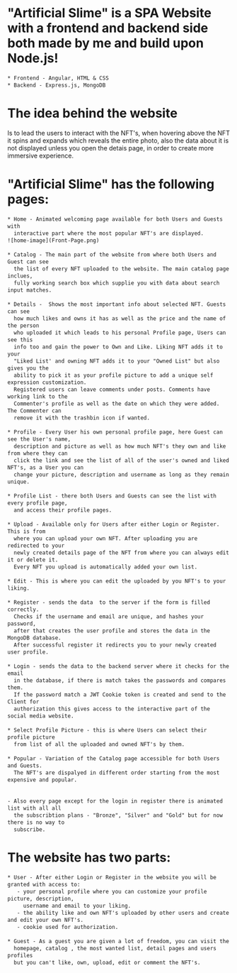 # "Artificial Slime" is a SPA Website with a frontend and backend side both made by me and build upon Node.js!

    * Frontend - Angular, HTML & CSS
    * Backend - Express.js, MongoDB
    
# The idea behind the website

Is to lead the users to interact with the NFT's,
when hovering above the NFT it spins and expands which reveals the entire photo,
also the data about it is not displayed unless you open the detais page, in order
to create more immersive experience.

# "Artificial Slime" has the following pages: 

    * Home - Animated welcoming page available for both Users and Guests with
      interactive part where the most popular NFT's are displayed.
    ![home-image](Front-Page.png)
    
    * Catalog - The main part of the website from where both Users and Guest can see
      the list of every NFT uploaded to the website. The main catalog page inclues,
      fully working search box which supplie you with data about search input matches.
    
    * Details -  Shows the most important info about selected NFT. Guests can see
      how much likes and owns it has as well as the price and the name of the person
      who uploaded it which leads to his personal Profile page, Users can see this
      info too and gain the power to Own and Like. Liking NFT adds it to your 
      "Liked List' and owning NFT adds it to your "Owned List" but also gives you the
      ability to pick it as your profile picture to add a unique self expression customization.
      Registered users can leave comments under posts. Comments have working link to the
      Commenter's profile as well as the date on which they were added. The Commenter can
      remove it with the trashbin icon if wanted.
    
    * Profile - Every User his own personal profile page, here Guest can see the User's name, 
      description and picture as well as how much NFT's they own and like from where they can
      click the link and see the list of all of the user's owned and liked NFT's, as a User you can 
      change your picture, description and username as long as they remain unique.
    
    * Profile List - there both Users and Guests can see the list with every profile page,
      and access their profile pages.
    
    * Upload - Available only for Users after either Login or Register. This is from 
      where you can upload your own NFT. After uploading you are redirected to your 
      newly created details page of the NFT from where you can always edit it or delete it. 
      Every NFT you upload is automatically added your own list.
    
    * Edit - This is where you can edit the uploaded by you NFT's to your liking.
    
    * Register - sends the data  to the server if the form is filled correctly.
      Checks if the username and email are unique, and hashes your password,
      after that creates the user profile and stores the data in the MongoDB database.
      After successful register it redirects you to your newly created user profile. 
    
    * Login - sends the data to the backend server where it checks for the email 
      in the database, if there is match takes the passwords and compares them. 
      If the password match a JWT Cookie token is created and send to the Client for 
      authorization this gives access to the interactive part of the social media website.
    
    * Select Profile Picture - this is where Users can select their profile picture 
      from list of all the uploaded and owned NFT's by them.
    
    * Popular - Variation of the Catalog page accessible for both Users and Guests.
      The NFT's are dispalyed in different order starting from the most expensive and popular.
    
    
    - Also every page except for the login in register there is animated list with all all
      the subscribtion plans - "Bronze", "Silver" and "Gold" but for now there is no way to
      subscribe.
    
# The website has two parts:

    * User - After either Login or Register in the website you will be granted with access to:
       - your personal profile where you can customize your profile picture, description,
         username and email to your liking.
       - the ability like and own NFT's uploaded by other users and create and edit your own NFT's.
       - cookie used for authorization.

    * Guest - As a guest you are given a lot of freedom, you can visit the 
      homepage, catalog , the most wanted list, detail pages and users profiles
      but you can't like, own, upload, edit or comment the NFT's.
